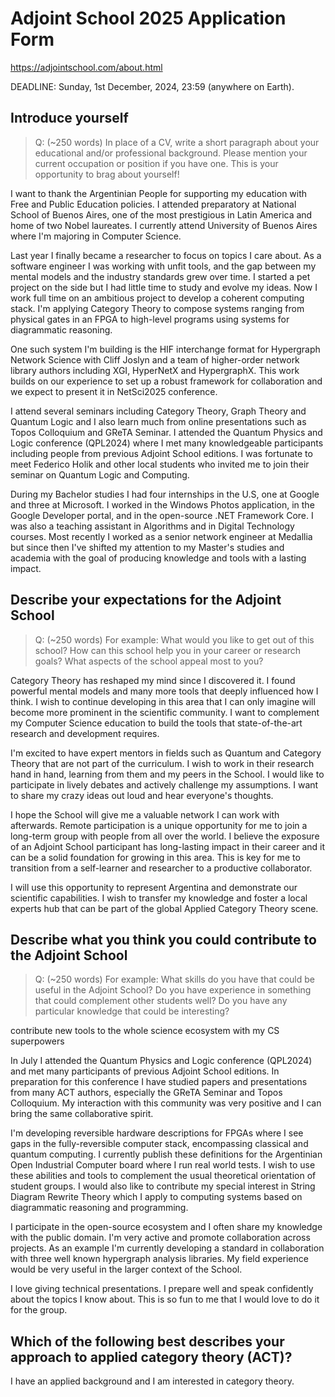 # Adjoint School 2025 Application Form

https://adjointschool.com/about.html

DEADLINE: Sunday, 1st December, 2024, 23:59 (anywhere on Earth).

## Introduce yourself

> Q: (~250 words) In place of a CV, write a short paragraph about your educational and/or professional background. Please mention your current occupation or position if you have one. This is your opportunity to brag about yourself!

I want to thank the Argentinian People for supporting my education with Free and Public Education policies. I attended preparatory at National School of Buenos Aires, one of the most prestigious in Latin America and home of two Nobel laureates. I currently attend University of Buenos Aires where I'm majoring in Computer Science.

Last year I finally became a researcher to focus on topics I care about. As a software engineer I was working with unfit tools, and the gap between my mental models and the industry standards grew over time. I started a pet project on the side but I had little time to study and evolve my ideas. Now I work full time on an ambitious project to develop a coherent computing stack. I'm applying Category Theory to compose systems ranging from physical gates in an FPGA to high-level programs using systems for diagrammatic reasoning.

One such system I'm building is the HIF interchange format for Hypergraph Network Science with Cliff Joslyn and a team of higher-order network library authors including XGI, HyperNetX and HypergraphX. This work builds on our experience to set up a robust framework for collaboration and we expect to present it in NetSci2025 conference.

I attend several seminars including Category Theory, Graph Theory and Quantum Logic and I also learn much from online presentations such as Topos Colloquium and GReTA Seminar. I attended the Quantum Physics and Logic conference (QPL2024) where I met many knowledgeable participants including people from previous Adjoint School editions. I was fortunate to meet Federico Holik and other local students who invited me to join their seminar on Quantum Logic and Computing.

During my Bachelor studies I had four internships in the U.S, one at Google and three at Microsoft. I worked in the Windows Photos application, in the Google Developer portal, and in the open-source .NET Framework Core. I was also a teaching assistant in Algorithms and in Digital Technology courses. Most recently I worked as a senior network engineer at Medallia but since then I've shifted my attention to my Master's studies and academia with the goal of producing knowledge and tools with a lasting impact.

## Describe your expectations for the Adjoint School

> Q: (~250 words) For example: What would you like to get out of this school? How can this school help you in your career or research goals? What aspects of the school appeal most to you?

Category Theory has reshaped my mind since I discovered it. I found powerful mental models and many more tools that deeply influenced how I think. I wish to continue developing in this area that I can only imagine will become more prominent in the scientific community. I want to complement my Computer Science education to build the tools that state-of-the-art research and development requires.

I'm excited to have expert mentors in fields such as Quantum and Category Theory that are not part of the curriculum. I wish to work in their research hand in hand, learning from them and my peers in the School. I would like to participate in lively debates and actively challenge my assumptions. I want to share my crazy ideas out loud and hear everyone's thoughts.

I hope the School will give me a valuable network I can work with afterwards. Remote participation is a unique opportunity for me to join a long-term group with people from all over the world. I believe the exposure of an Adjoint School participant has long-lasting impact in their career and it can be a solid foundation for growing in this area. This is key for me to transition from a self-learner and researcher to a productive collaborator.

I will use this opportunity to represent Argentina and demonstrate our scientific capabilities. I wish to transfer my knowledge and foster a local experts hub that can be part of the global Applied Category Theory scene.

## Describe what you think you could contribute to the Adjoint School

> Q: (~250 words) For example: What skills do you have that could be useful in the Adjoint School? Do you have experience in something that could complement other students well? Do you have any particular knowledge that could be interesting?

contribute new tools to the whole science ecosystem with my CS superpowers

In July I attended the Quantum Physics and Logic conference (QPL2024) and met many participants of previous Adjoint School editions. In preparation for this conference I have studied papers and presentations from many ACT authors, especially the GReTA Seminar and Topos Colloquium. My interaction with this community was very positive and I can bring the same collaborative spirit.

I'm developing reversible hardware descriptions for FPGAs where I see gaps in the fully-reversible computer stack, encompassing classical and quantum computing. I currently publish these definitions for the Argentinian Open Industrial Computer board where I run real world tests. I wish to use these abilities and tools to complement the usual theoretical orientation of student groups. I would also like to contribute my special interest in String Diagram Rewrite Theory which I apply to computing systems based on diagrammatic reasoning and programming.

I participate in the open-source ecosystem and I often share my knowledge with the public domain. I'm very active and promote collaboration across projects. As an example I'm currently developing a standard in collaboration with three well known hypergraph analysis libraries. My field experience would be very useful in the larger context of the School.

I love giving technical presentations. I prepare well and speak confidently about the topics I know about. This is so fun to me that I would love to do it for the group.

## Which of the following best describes your approach to applied category theory (ACT)?
I have an applied background and I am interested in category theory.
